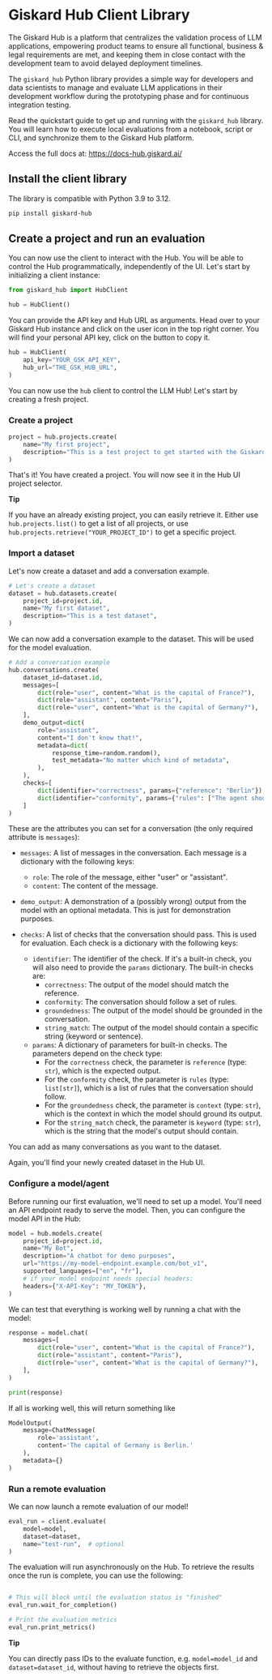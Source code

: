 # Giskard Hub Client Library

The Giskard Hub is a platform that centralizes the validation process of LLM
applications, empowering product teams to ensure all functional, business &
legal requirements are met, and keeping them in close contact with the
development team to avoid delayed deployment timelines.

The `giskard_hub` Python library provides a simple way for developers and data
scientists to manage and evaluate LLM applications in their development workflow
during the prototyping phase and for continuous integration testing.

Read the quickstart guide to get up and running with the `giskard_hub` library.
You will learn how to execute local evaluations from a notebook, script or CLI, and
synchronize them to the Giskard Hub platform.

Access the full docs at: https://docs-hub.giskard.ai/

## Install the client library

The library is compatible with Python 3.9 to 3.12.

```bash
pip install giskard-hub
```

## Create a project and run an evaluation

You can now use the client to interact with the Hub. You will be able to
control the Hub programmatically, independently of the UI. Let's start
by initializing a client instance:

```python
from giskard_hub import HubClient

hub = HubClient()
```

You can provide the API key and Hub URL as arguments. Head over to your Giskard Hub instance and click on the user
icon in the top right corner. You will find your personal API key, click on the
button to copy it.

```python
hub = HubClient(
    api_key="YOUR_GSK_API_KEY",
    hub_url="THE_GSK_HUB_URL",
)
```

You can now use the `hub` client to control the LLM Hub! Let's start by
creating a fresh project.

### Create a project

```python
project = hub.projects.create(
    name="My first project",
    description="This is a test project to get started with the Giskard Hub client library",
)
```

That's it! You have created a project. You will now see it in the Hub UI
project selector.

**Tip**

If you have an already existing project, you can easily retrieve it.
Either use `hub.projects.list()` to get a list of all projects, or use
`hub.projects.retrieve("YOUR_PROJECT_ID")` to get a specific project.

### Import a dataset

Let's now create a dataset and add a conversation example.

```python
# Let's create a dataset
dataset = hub.datasets.create(
    project_id=project.id,
    name="My first dataset",
    description="This is a test dataset",
)
```

We can now add a conversation example to the dataset. This will be used
for the model evaluation.

```python
# Add a conversation example
hub.conversations.create(
    dataset_id=dataset.id,
    messages=[
        dict(role="user", content="What is the capital of France?"),
        dict(role="assistant", content="Paris"),
        dict(role="user", content="What is the capital of Germany?"),
    ],
    demo_output=dict(
        role="assistant",
        content="I don't know that!",
        metadata=dict(
            response_time=random.random(),
            test_metadata="No matter which kind of metadata",
        ),
    ),
    checks=[
        dict(identifier="correctness", params={"reference": "Berlin"}),
        dict(identifier="conformity", params={"rules": ["The agent should always provide short and concise answers."]}),
    ]
)
```

These are the attributes you can set for a conversation (the only
required attribute is `messages`):

- `messages`: A list of messages in the conversation. Each message is a dictionary with the following keys:

  - `role`: The role of the message, either "user" or "assistant".
  - `content`: The content of the message.

- `demo_output`: A demonstration of a (possibly wrong) output from the
  model with an optional metadata. This is just for demonstration purposes.

- `checks`: A list of checks that the conversation should pass. This is used for evaluation. Each check is a dictionary with the following keys:
  - `identifier`: The identifier of the check. If it's a built-in check, you will also need to provide the `params` dictionary. The built-in checks are:
    - `correctness`: The output of the model should match the reference.
    - `conformity`: The conversation should follow a set of rules.
    - `groundedness`: The output of the model should be grounded in the conversation.
    - `string_match`: The output of the model should contain a specific string (keyword or sentence).
  - `params`: A dictionary of parameters for built-in checks. The parameters depend on the check type:
    - For the `correctness` check, the parameter is `reference` (type: `str`), which is the expected output.
    - For the `conformity` check, the parameter is `rules` (type: `list[str]`), which is a list of rules that the conversation should follow.
    - For the `groundedness` check, the parameter is `context` (type: `str`), which is the context in which the model should ground its output.
    - For the `string_match` check, the parameter is `keyword` (type: `str`), which is the string that the model's output should contain.

You can add as many conversations as you want to the dataset.

Again, you'll find your newly created dataset in the Hub UI.

### Configure a model/agent

Before running our first evaluation, we'll need to set up a model.
You'll need an API endpoint ready to serve the model. Then, you can
configure the model API in the Hub:

```python
model = hub.models.create(
    project_id=project.id,
    name="My Bot",
    description="A chatbot for demo purposes",
    url="https://my-model-endpoint.example.com/bot_v1",
    supported_languages=["en", "fr"],
    # if your model endpoint needs special headers:
    headers={"X-API-Key": "MY_TOKEN"},
)
```

We can test that everything is working well by running a chat with the
model:

```python
response = model.chat(
    messages=[
        dict(role="user", content="What is the capital of France?"),
        dict(role="assistant", content="Paris"),
        dict(role="user", content="What is the capital of Germany?"),
    ],
)

print(response)
```

If all is working well, this will return something like

```python
ModelOutput(
    message=ChatMessage(
        role='assistant',
        content='The capital of Germany is Berlin.'
    ),
    metadata={}
)
```

### Run a remote evaluation

We can now launch a remote evaluation of our model!

```python
eval_run = client.evaluate(
    model=model,
    dataset=dataset,
    name="test-run",  # optional
)
```

The evaluation will run asynchronously on the Hub. To retrieve the
results once the run is complete, you can use the following:

```python

# This will block until the evaluation status is "finished"
eval_run.wait_for_completion()

# Print the evaluation metrics
eval_run.print_metrics()
```

**Tip**

You can directly pass IDs to the evaluate function, e.g.
`model=model_id` and `dataset=dataset_id`, without having to retrieve
the objects first.
